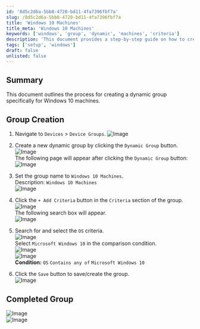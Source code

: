 ```yaml
---
id: '8d5c2d6a-5bb8-4720-bd11-4fa7396fbf7a'
slug: /8d5c2d6a-5bb8-4720-bd11-4fa7396fbf7a
title: 'Windows 10 Machines'
title_meta: 'Windows 10 Machines'
keywords: ['windows', 'group', 'dynamic', 'machines', 'criteria']
description: 'This document provides a step-by-step guide on how to create a dynamic group for Windows 10 machines within the Kaseya VSA platform. It includes navigation instructions, setting group criteria, and saving the group.'
tags: ['setup', 'windows']
draft: false
unlisted: false
---
```


## Summary

This document outlines the process for creating a dynamic group specifically for Windows 10 machines.

## Group Creation

1. Navigate to `Devices` > `Device Groups`.
   ![Image](../../../static/img/docs/8d5c2d6a-5bb8-4720-bd11-4fa7396fbf7a/image_1.png)

2. Create a new dynamic group by clicking the `Dynamic Group` button.  
   ![Image](../../../static/img/docs/8d5c2d6a-5bb8-4720-bd11-4fa7396fbf7a/image_2.png)  
   The following page will appear after clicking the `Dynamic Group` button:  
   ![Image](../../../static/img/docs/8d5c2d6a-5bb8-4720-bd11-4fa7396fbf7a/image_3.png)

3. Set the group name to `Windows 10 Machines`.  
   Description: `Windows 10 Machines`  
   ![Image](../../../static/img/docs/8d5c2d6a-5bb8-4720-bd11-4fa7396fbf7a/image_4.png)

4. Click the `+ Add Criteria` button in the `Criteria` section of the group.  
   ![Image](../../../static/img/docs/8d5c2d6a-5bb8-4720-bd11-4fa7396fbf7a/image_5.png)  
   The following search box will appear.  
   ![Image](../../../static/img/docs/8d5c2d6a-5bb8-4720-bd11-4fa7396fbf7a/image_6.png)

5. Search for and select the `OS` criteria.  
   ![Image](../../../static/img/docs/8d5c2d6a-5bb8-4720-bd11-4fa7396fbf7a/image_7.png)  
   Select `Microsoft Windows 10` in the comparison condition.  
   ![Image](../../../static/img/docs/8d5c2d6a-5bb8-4720-bd11-4fa7396fbf7a/image_8.png)  
   ![Image](../../../static/img/docs/8d5c2d6a-5bb8-4720-bd11-4fa7396fbf7a/image_9.png)  
   **Condition:** `OS` `Contains any of` `Microsoft Windows 10`

6. Click the `Save` button to save/create the group.  
   ![Image](../../../static/img/docs/8d5c2d6a-5bb8-4720-bd11-4fa7396fbf7a/image_10.png)

## Completed Group

![Image](../../../static/img/docs/8d5c2d6a-5bb8-4720-bd11-4fa7396fbf7a/image_11.png)  
![Image](../../../static/img/docs/8d5c2d6a-5bb8-4720-bd11-4fa7396fbf7a/image_12.png)

